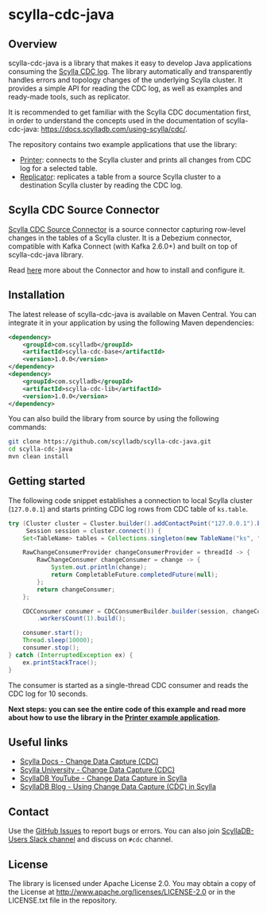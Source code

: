 # scylla-cdc-java

## Overview

scylla-cdc-java is a library that makes it easy to develop Java applications consuming the [Scylla CDC log](https://docs.scylladb.com/using-scylla/cdc/). The library automatically and transparently handles errors and topology changes of the underlying Scylla cluster. It provides a simple API for reading the CDC log, as well as examples and ready-made tools, such as replicator.

It is recommended to get familiar with the Scylla CDC documentation first, in order to understand the concepts used in the documentation of scylla-cdc-java: https://docs.scylladb.com/using-scylla/cdc/.

The repository contains two example applications that use the library:
- [Printer](scylla-cdc-printer): connects to the Scylla cluster and prints all changes from CDC log for a selected table.
- [Replicator](scylla-cdc-replicator): replicates a table from a source Scylla cluster to a destination Scylla cluster by reading the CDC log.

## Scylla CDC Source Connector
[Scylla CDC Source Connector](scylla-cdc-kafka-connect) is a source connector capturing row-level changes in the tables of a Scylla cluster. It is a Debezium connector, compatible with Kafka Connect (with Kafka 2.6.0+) and built on top of scylla-cdc-java library.

Read [here](scylla-cdc-kafka-connect) more about the Connector and how to install and configure it.

## Installation

The latest release of scylla-cdc-java is available on Maven Central. You can integrate it in your application by using the following Maven dependencies:
```xml
<dependency>
    <groupId>com.scylladb</groupId>
    <artifactId>scylla-cdc-base</artifactId>
    <version>1.0.0</version>
</dependency>
<dependency>
    <groupId>com.scylladb</groupId>
    <artifactId>scylla-cdc-lib</artifactId>
    <version>1.0.0</version>
</dependency>
```

You can also build the library from source by using the following commands:
```bash
git clone https://github.com/scylladb/scylla-cdc-java.git
cd scylla-cdc-java
mvn clean install
```

## Getting started

The following code snippet establishes a connection to local Scylla cluster (`127.0.0.1`) and starts printing CDC log rows from CDC table of `ks.table`.

```java
try (Cluster cluster = Cluster.builder().addContactPoint("127.0.0.1").build();
     Session session = cluster.connect()) {
    Set<TableName> tables = Collections.singleton(new TableName("ks", "table"));

    RawChangeConsumerProvider changeConsumerProvider = threadId -> {
        RawChangeConsumer changeConsumer = change -> {
            System.out.println(change);
            return CompletableFuture.completedFuture(null);
        };
        return changeConsumer;
    };

    CDCConsumer consumer = CDCConsumerBuilder.builder(session, changeConsumerProvider, tables)
        .workersCount(1).build();

    consumer.start();
    Thread.sleep(10000);
    consumer.stop();
} catch (InterruptedException ex) {
    ex.printStackTrace();
}
```

The consumer is started as a single-thread CDC consumer and reads the CDC log for 10 seconds.

**Next steps: you can see the entire code of this example and read more about how to use the library in the [Printer example application](scylla-cdc-printer).**

## Useful links

- [Scylla Docs - Change Data Capture (CDC)](https://docs.scylladb.com/using-scylla/cdc/)
- [Scylla University - Change Data Capture (CDC)](https://university.scylladb.com/courses/scylla-operations/lessons/change-data-capture-cdc/)
- [ScyllaDB YouTube - Change Data Capture in Scylla](https://www.youtube.com/watch?v=392Nbfrq7Dg)
- [ScyllaDB Blog - Using Change Data Capture (CDC) in Scylla](https://www.scylladb.com/2020/07/23/using-change-data-capture-cdc-in-scylla/)

## Contact

Use the [GitHub Issues](https://github.com/scylladb/scylla-cdc-java/issues) to report bugs or errors. You can also join [ScyllaDB-Users Slack channel](http://slack.scylladb.com/) and discuss on `#cdc` channel.

## License

The library is licensed under Apache License 2.0. You may obtain a copy of the License at http://www.apache.org/licenses/LICENSE-2.0 or in the LICENSE.txt file in the repository.
